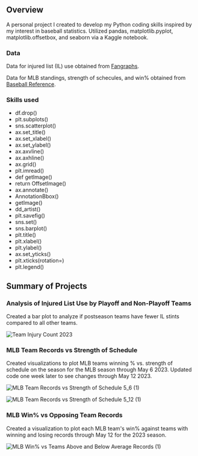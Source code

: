 ## Overview
A personal project I created to develop my Python coding skills inspired by my interest in baseball statistics. Utilized pandas, matplotlib.pyplot, matplotlib.offsetbox, and seaborn via a Kaggle notebook.

### Data
Data for injured list (IL) use obtained from [Fangraphs](https://www.fangraphs.com/roster-resource/injury-report?timeframe=all&groupby=all).

Data for MLB standings, strength of schecules, and win% obtained from [Baseball Reference](https://www.baseball-reference.com/leagues/MLB-standings.shtml).

### Skills used
* df.drop()
* plt.subplots()
* sns.scatterplot()
* ax.set_title()
* ax.set_xlabel()
* ax.set_ylabel()
* ax.axvline()
* ax.axhline()
* ax.grid()
* plt.imread()
* def getImage()
* return OffsetImage()
* ax.annotate()
* AnnotationBbox()
* getImage()
* dd_artist()
* plt.savefig()
* sns.set()
* sns.barplot()
* plt.title()
* plt.xlabel()
* plt.ylabel()
* ax.set_yticks()
* plt.xticks(rotation=)
* plt.legend()

## Summary of Projects

### Analysis of Injured List Use by Playoff and Non-Playoff Teams
Created a bar plot to analyze if postseason teams have fewer IL stints compared to all other teams.

![Team Injury Count 2023](https://github.com/diana-bergstrom/MLB-2023-season/assets/114450141/6ae8eb09-9ceb-4f1a-a8bd-c02690e85117)

### MLB Team Records vs Strength of Schedule
Created visualizations to plot MLB teams winning % vs. strength of schedule on the season for the MLB season through May 6 2023. Updated code one week later to see changes through May 12 2023.

![MLB Team Records vs Strength of Schedule 5_6 (1)](https://github.com/diana-bergstrom/MLB-2023-season/assets/114450141/7b0c8459-4e97-4fd5-89b0-b314828ff66f)

![MLB Team Records vs Strength of Schedule 5_12 (1)](https://github.com/diana-bergstrom/MLB-2023-season/assets/114450141/61e7987b-e8dc-4cad-ac99-f00040d17b12)

### MLB Win% vs Opposing Team Records
Created a visualization to plot each MLB team's win% against teams with winning and losing records through May 12 for the 2023 season.

![MLB Win% vs Teams Above and Below Average Records (1)](https://github.com/diana-bergstrom/MLB-2023-season/assets/114450141/d7bbc68d-1fe9-485a-89ec-54951836a4a1)
